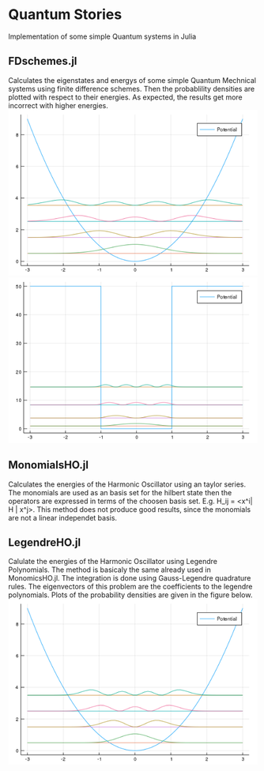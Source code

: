 # Quantum Stories
Implementation of some simple Quantum systems in Julia

## FDschemes.jl
Calculates the eigenstates and energys of some simple Quantum Mechnical systems using finite difference schemes. Then the probablility densities are plotted with respect to their energies. As expected, the results get more incorrect with higher energies.
![Harmonic Oscillator](img/HO_fd.png)
![Finite Potential Well](img/FPW_fd.png)


## MonomialsHO.jl
Calculates the energies of the Harmonic Oscillator using an taylor series. The monomials are used as an basis set for the hilbert state then the operators are expressed in terms of the choosen basis set. E.g. H_ij = <x^i| H | x^j>. This method does not produce good results, since the monomials are not a linear independet basis.

## LegendreHO.jl
Calulate the energies of the Harmonic Oscillator using Legendre Polynomials. The method is basicaly the same already used in MonomicsHO.jl. The integration is done using Gauss-Legendre quadrature rules. The eigenvectors of this problem are the coefficients to the legendre polynomials. Plots of the probability densities are given in the figure below.
![Harmonic Oscillator](img/HO_leg.png)